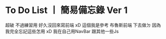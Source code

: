 # **To Do List 丨 簡易備忘錄 Ver 1**

超破 不過練習用
好久沒回來寫前端 xD
這個我是參考 布魯斯前端 下去做ㄉ 因為我完全忘記這些怎用 xD
我在自己用NavBar 跟其他一些Js
